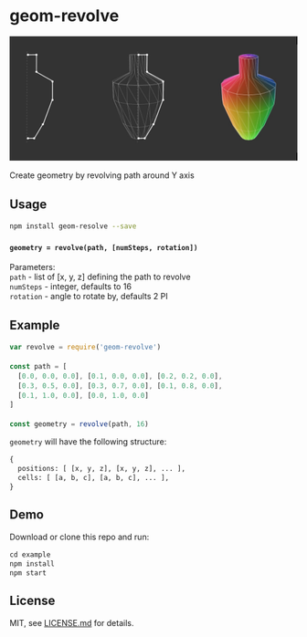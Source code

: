 # geom-revolve

![](screenshot.jpg)

Create geometry by revolving path around Y axis

## Usage

```bash
npm install geom-resolve --save
```

#### `geometry = revolve(path, [numSteps, rotation])`

Parameters:  
`path` - list of [x, y, z] defining the path to revolve  
`numSteps` - integer, defaults to 16  
`rotation` - angle to rotate by, defaults 2 PI  

## Example

```javascript
var revolve = require('geom-revolve')

const path = [
  [0.0, 0.0, 0.0], [0.1, 0.0, 0.0], [0.2, 0.2, 0.0],
  [0.3, 0.5, 0.0], [0.3, 0.7, 0.0], [0.1, 0.8, 0.0],
  [0.1, 1.0, 0.0], [0.0, 1.0, 0.0]
]

const geometry = revolve(path, 16)
```

`geometry` will have the following structure:

```
{
  positions: [ [x, y, z], [x, y, z], ... ],
  cells: [ [a, b, c], [a, b, c], ... ],
}
```

## Demo

Download or clone this repo and run:

```
cd example
npm install
npm start
```

## License

MIT, see [LICENSE.md](http://github.com/vorg/geom-revolve/blob/master/LICENSE.md) for details.
